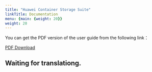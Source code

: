 ```yaml
---
title: "Huawei Container Storage Suite"
linkTitle: Documentation
menu: {main: {weight: 20}}
weight: 20
---
```


You can get the PDF version of the user guide from the following link：

<a class="btn btn-lg btn-secondary me-3 mb-4" href="https://github.com/Huawei/eSDK_K8S_Plugin/blob/master/docs/eSDK%20Huawei%20Storage%20Kubernetes%20CSI%20Plugins%20V4.4.0%20User%20Guide%2001.pdf">
  PDF Download <i class="fa-solid fa-file-pdf"></i>
</a>

## Waiting for translationg.